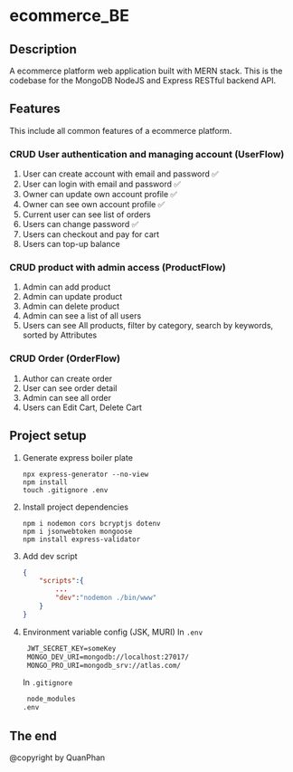 # ecommerce_BE

## Description

A ecommerce platform web application built with MERN stack. This is the codebase for the MongoDB NodeJS and Express RESTful backend API.

## Features

This include all common features of a ecommerce platform.

### CRUD User authentication and managing account (UserFlow)

1. User can create account with email and password ✅
2. User can login with email and password ✅
3. Owner can update own account profile ✅
4. Owner can see own account profile ✅
5. Current user can see list of orders
6. Users can change password ✅
7. Users can checkout and pay for cart
8. Users can top-up balance

### CRUD product with admin access (ProductFlow)

1. Admin can add product
2. Admin can update product
3. Admin can delete product
4. Admin can see a list of all users
5. Users can see All products, filter by category, search by keywords, sorted by Attributes

### CRUD Order (OrderFlow)

1. Author can create order
2. User can see order detail
3. Admin can see all order
4. Users can Edit Cart, Delete Cart

## Project setup

1. Generate express boiler plate

   ```console
   npx express-generator --no-view
   npm install
   touch .gitignore .env
   ```

2. Install project dependencies

   ```console
   npm i nodemon cors bcryptjs dotenv
   npm i jsonwebtoken mongoose
   npm install express-validator
   ```

3. Add dev script

   ```json
   {
       "scripts":{
           ...
           "dev":"nodemon ./bin/www"
       }
   }
   ```

4. Environment variable config (JSK, MURI)
   In `.env`

   ```txt
    JWT_SECRET_KEY=someKey
    MONGO_DEV_URI=mongodb://localhost:27017/
    MONGO_PRO_URI=mongodb_srv://atlas.com/
   ```

   In `.gitignore`

   ```txt
    node_modules
   .env
   ```

## The end

@copyright by QuanPhan
